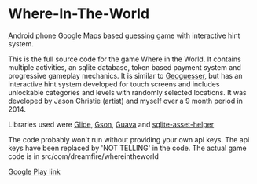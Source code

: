 # Where-In-The-World
Android phone Google Maps based guessing game with interactive hint system.

This is the full source code for the game Where in the World.  It contains multiple activities, an sqlite database, token based payment system and progressive gameplay mechanics.  It is similar to [Geoguesser](https://geoguessr.com/), but has an interactive hint system developed for touch screens and includes unlockable categories and levels with randomly selected locations.  It was developed by Jason Christie (artist) and myself over a 9 month period in 2014.  

Libraries used were [Glide](https://github.com/bumptech/glide), [Gson](https://github.com/google/gson), [Guava](https://github.com/google/guava) and [sqlite-asset-helper](https://github.com/jgilfelt/android-sqlite-asset-helper)

The code probably won't run without providing your own api keys.  The api keys have been replaced by 'NOT TELLING' in the code.  The actual game code is in src/com/dreamfire/whereintheworld

[Google Play link](https://play.google.com/store/apps/details?id=com.dreamfire.whereintheworld)
